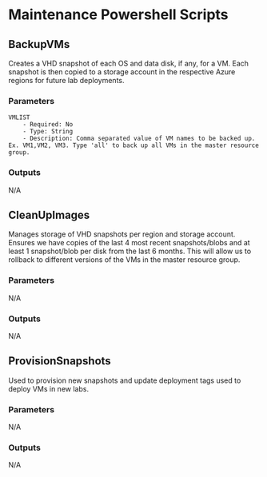# Maintenance Powershell Scripts

## BackupVMs
Creates a VHD snapshot of each OS and data disk, if any, for a VM. Each snapshot is then copied to a storage account in the respective Azure regions for future lab deployments.

### Parameters
    VMLIST
        - Required: No
        - Type: String
        - Description: Comma separated value of VM names to be backed up. Ex. VM1,VM2, VM3. Type 'all' to back up all VMs in the master resource group. 

### Outputs
N/A


## CleanUpImages
Manages storage of VHD snapshots per region and storage account. Ensures we have copies of the last 4 most recent snapshots/blobs and at least 1 snapshot/blob per disk from the last 6 months. This will allow us to rollback to different versions of the VMs in the master resource group.

### Parameters
N/A

### Outputs
N/A


## ProvisionSnapshots
Used to provision new snapshots and update deployment tags used to deploy VMs in new labs.

### Parameters
N/A

### Outputs
N/A